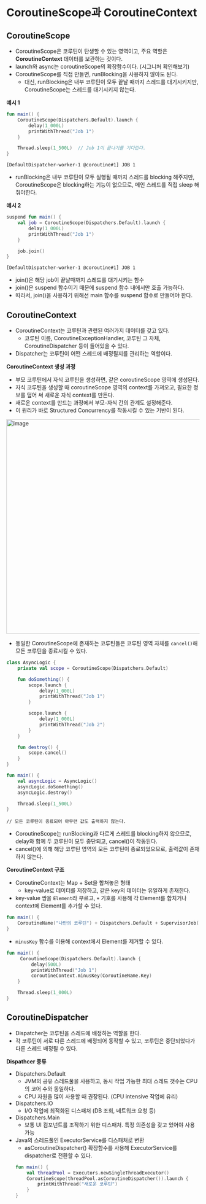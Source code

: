 # CoroutineScope과 CoroutineContext

## CoroutineScope
* CoroutineScope은 코루틴이 탄생할 수 있는 영역이고, 주요 역할은 **CoroutineContext** 데이터를 보관하는 것이다.
* launch와 async는 coroutineScope의 확장함수이다. (시그니처 확인해보기)
* CoroutineScope를 직접 만들면, runBlocking을 사용하지 않아도 된다.
  * 대신, runBlocking은 내부 코루틴이 모두 끝날 때까지 스레드를 대기시키지만, CoroutineScope는 스레드를 대기시키지 않는다. 

**예시 1**
```kotlin
fun main() {
    CoroutineScope(Dispatchers.Default).launch {
        delay(1_000L)
        printWithThread("Job 1")
    }

    Thread.sleep(1_500L)  // Job 1이 끝나기를 기다린다.
}
```
```
[DefaultDispatcher-worker-1 @coroutine#1] JOB 1
```
* runBlocking은 내부 코루틴이 모두 실행될 때까지 스레드를 blocking 해주지만, CoroutineScope은 blocking하는 기능이 없으므로, 메인 스레드를 직접 sleep 해줘야한다.

**예시 2**
```kotlin
suspend fun main() {
    val job = CoroutineScope(Dispatchers.Default).launch {
        delay(1_000L)
        printWithThread("Job 1")
    }

    job.join()
}
```
```
[DefaultDispatcher-worker-1 @coroutine#1] JOB 1
```
* join()은 해당 job이 끝날때까지 스레드를 대기시키는 함수
* join()은 suspend 함수이기 때문에 suspend 함수 내에서만 호출 가능하다.
* 따라서, join()을 사용하기 위해선 main 함수를 suspend 함수로 만들어야 한다.

## CoroutineContext
* CoroutineContext는 코루틴과 관련된 여러가지 데이터를 갖고 있다.
  * 코루틴 이름, CoroutineExceptionHandler, 코루틴 그 자체, CoroutineDispatcher 등이 들어있을 수 있다.
* Dispatcher는 코루틴이 어떤 스레드에 배정될지를 관리하는 역할이다.

**CoroutineContext 생성 과정**
* 부모 코루틴에서 자식 코루틴을 생성하면, 같은 coroutineScope 영역에 생성된다.
* 자식 코루틴을 생성할 때 coroutineScope 영역의 context를 가져오고, 필요한 정보를 덮어 써 새로운 자식 context를 만든다.
* 새로운 context를 만드는 과정에서 부모-자식 간의 관계도 설정해준다.
* 이 원리가 바로 Structured Concurrency를 작동시킬 수 있는 기반이 된다.
<img width="559" alt="image" src="https://github.com/twoosky/TIL/assets/50009240/c0936009-f8e1-49b0-816e-46dd64dcc9e7">


* 동일한 CoroutineScope에 존재하는 코루틴들은 코루틴 영역 자체를 `cancel()`해 모든 코루틴을 종료시킬 수 있다.
```kotlin
class AsyncLogic {
    private val scope = CoroutineScope(Dispatchers.Default)

    fun doSomething() {
        scope.launch {
            delay(1_000L)
            printWithThread("Job 1")
        }

        scope.launch {
            delay(1_000L)
            printWithThread("Job 2")
        }
    }

    fun destroy() {
        scope.cancel()
    }
}
```
```kotlin
fun main() {
    val asyncLogic = AsyncLogic()
    asyncLogic.doSomething()
    asyncLogic.destroy()

    Thread.sleep(1_500L)
}
```
```
// 모든 코루틴이 종료되어 아무런 값도 출력하지 않는다.
```
* CoroutineScope는 runBlocking과 다르게 스레드를 blocking하지 않으므로, delay와 함께 두 코루틴이 모두 중단되고, cancel()이 작동된다.
* cancel()에 의해 해당 코루틴 영역의 모든 코루틴이 종료되었으므로, 출력값이 존재하지 않는다.

**CoroutineContext 구조**
* CoroutineContext는 Map + Set을 합쳐놓은 형태
  * key-value로 데이터를 저장하고, 같은 key의 데이터는 유일하게 존재한다.
* key-value 쌍을 `Element`라 부르고, `+` 기호를 사용해 각 Element를 합치거나 context에 Element를 추가할 수 있다.
```kotlin
fun main() {
    CoroutineName("나만의 코루틴") + Dispatchers.Default + SupervisorJob()
}
```
* `minusKey` 함수를 이용해 context에서 Element를 제거할 수 있다.
```kotlin
fun main() {
     CoroutineScope(Dispatchers.Default).launch {
         delay(500L)
         printWithThread("Job 1")
         coroutineContext.minusKey(CoroutineName.Key)
    }

    Thread.sleep(1_000L)
}
```

## CoroutineDispatcher
* Dispatcher는 코루틴을 스레드에 배정하는 역할을 한다.
* 각 코루틴이 서로 다른 스레드에 배정되어 동작할 수 있고, 코루틴은 중단되었다가 다른 스레드 배정될 수 있다.

**Dispathcer 종류**
* Dispatchers.Default
  * JVM의 공유 스레드풀을 사용하고, 동시 작업 가능한 최대 스레드 갯수는 CPU의 코어 수와 동일하다.
  * CPU 자원을 많이 사용할 때 권장된다. (CPU intensive 작업에 유리)
* Dispatchers.IO
  * I/O 작업에 최적화된 디스패처 (DB 조회, 네트워크 요청 등)
* Dispatchers.Main
  * 보통 UI 컴포넌트를 조작하기 위한 디스패처. 특정 의존성을 갖고 있어야 사용 가능
* Java의 스레드풀인 ExecutorService를 디스패처로 변환
  * asCoroutineDispatcher() 확장함수를 사용해 ExecutorService를 dispatcher로 전환할 수 있다.
  ```kotlin
  fun main() {
      val threadPool = Executors.newSingleThreadExecutor()
      CoroutineScope(threadPool.asCoroutineDispatcher()).launch {
          printWithThread("새로운 코루틴")
      }
  }
  ```


